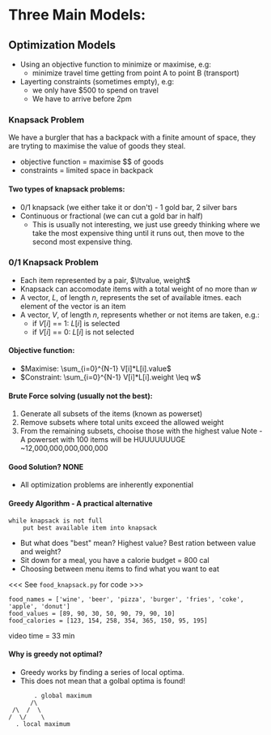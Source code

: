 #  Three Main Models:

## Optimization Models

- Using an objective function to minimize or maximise, e.g:
    - minimize travel time getting from point A to point B (transport)
- Layerting constraints (sometimes empty), e.g:
    - we only have $500 to spend on travel
    - We have to arrive before 2pm

### Knapsack Problem
We have a burgler that has a backpack with a finite amount of space, 
they are tryting to maximise the value of goods they steal.

- objective function = maximise $$ of goods
- constraints = limited space in backpack

#### Two types of knapsack problems:
- 0/1 knapsack (we either take it or don't) - 1 gold bar, 2 silver bars
- Continuous or fractional (we can cut a gold bar in half)
    - This is usually not interesting, we just use greedy thinking where we take the most
    expensive thing until it runs out, then move to the second most expensive thing.

### 0/1 Knapsack Problem
- Each item represented by a pair, $\ltvalue, weight$
- Knapsack can accomodate items with a total weight of no more than $w$
- A vector, $L$, of length $n$, represents the set of available itmes. each element of the 
vector is an item
- A vector, $V$, of length $n$, represents whether or not items are taken, e.g.:
    - if $V[i]$ == 1: $L[i]$ is selected
    - if $V[i]$ == 0: $L[i]$ is not selected

#### Objective function:
- $Maximise: \sum_{i=0}^{N-1} V[i]*L[i].value$
- $Constraint: \sum_{i=0}^{N-1} V[i]*L[i].weight \leq w$

#### Brute Force solving (usually not the best):
1) Generate all subsets of the items (known as powerset)
2) Remove subsets where total units exceed the allowed weight
3) From the remaining subsets, chooise those with the highest value
Note - A powerset with 100 items will be HUUUUUUUGE ~12,000,000,000,000,000

#### Good Solution? NONE
- All optimization problems are inherently exponential

#### Greedy Algorithm - A practical alternative
```
while knapsack is not full
    put best available item into knapsack
```
- But what does "best" mean? Highest value? Best ration between value and weight?
- Sit down for a meal, you have a calorie budget = 800 cal
- Choosing between menu items to find what you want to eat

<<< See `food_knapsack.py` for code >>>
```
food_names = ['wine', 'beer', 'pizza', 'burger', 'fries', 'coke', 'apple', 'donut']
food_values = [89, 90, 30, 50, 90, 79, 90, 10]
food_calories = [123, 154, 258, 354, 365, 150, 95, 195]
```
video time = 33 min

#### Why is greedy not optimal?
- Greedy works by finding a series of local optima.
- This does not mean that a golbal optima is found!
```
       . global maximum
      /\
 /\  /  \
/  \/    \
  . local maximum
```
